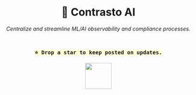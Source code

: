 <div align="center">
  
  # 🦚 Contrasto AI 

*Centralize and streamline ML/AI observability and compliance processes.*

<br>

  <kbd style="background-color: #ffffd7">**⭐ Drop a star to keep posted on updates.**</kbd>


<img height='70px' src='https://cdn-icons-png.flaticon.com/256/5695/5695864.png'></img>

</div>


